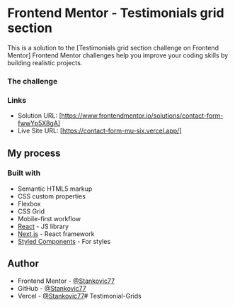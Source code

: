 # Frontend Mentor - Testimonials grid section

This is a solution to the [Testimonials grid section challenge on Frontend Mentor] Frontend Mentor challenges help you improve your coding skills by building realistic projects. 


### The challenge


### Links

- Solution URL: [https://www.frontendmentor.io/solutions/contact-form-fwwYp5X8gA]
- Live Site URL: [https://contact-form-mu-six.vercel.app/]

## My process

### Built with

- Semantic HTML5 markup
- CSS custom properties
- Flexbox
- CSS Grid
- Mobile-first workflow
- [React](https://reactjs.org/) - JS library
- [Next.js](https://nextjs.org/) - React framework
- [Styled Components](https://styled-components.com/) - For styles

## Author

- Frontend Mentor - [@Stankovic77](https://www.frontendmentor.io/profile/Stankovic77)
- GitHub - [@Stankovic77](https://github.com/Stankovic77)
- Vercel - [@Stankovic77](https://vercel.com/markos-projects-c1d4583d/)#   T e s t i m o n i a l - G r i d s  
 